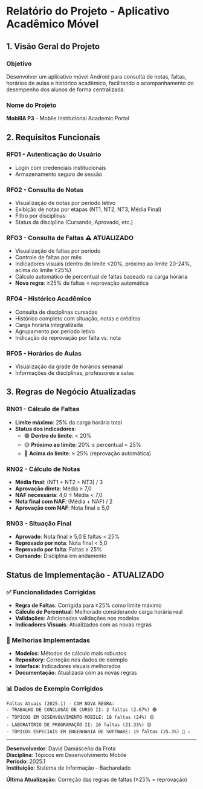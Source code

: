 # Relatório do Projeto - Aplicativo Acadêmico Móvel

## 1. Visão Geral do Projeto

### Objetivo
Desenvolver um aplicativo móvel Android para consulta de notas, faltas, horários de aulas e histórico acadêmico, facilitando o acompanhamento do desempenho dos alunos de forma centralizada.

### Nome do Projeto
**MobilIA P3** - Mobile Institutional Academic Portal

## 2. Requisitos Funcionais

### RF01 - Autenticação do Usuário
- Login com credenciais institucionais
- Armazenamento seguro de sessão

### RF02 - Consulta de Notas
- Visualização de notas por período letivo
- Exibição de notas por etapas (NT1, NT2, NT3, Média Final)
- Filtro por disciplinas
- Status da disciplina (Cursando, Aprovado, etc.)

### RF03 - Consulta de Faltas ⚠️ **ATUALIZADO**
- Visualização de faltas por período
- Controle de faltas por mês
- Indicadores visuais (dentro do limite <20%, próximo ao limite 20-24%, acima do limite ≥25%)
- Cálculo automático de percentual de faltas baseado na carga horária
- **Nova regra**: ≥25% de faltas = reprovação automática

### RF04 - Histórico Acadêmico
- Consulta de disciplinas cursadas
- Histórico completo com situação, notas e créditos
- Carga horária integralizada
- Agrupamento por período letivo
- Indicação de reprovação por falta vs. nota

### RF05 - Horários de Aulas
- Visualização da grade de horários semanal
- Informações de disciplinas, professores e salas

## 3. Regras de Negócio Atualizadas

### RN01 - Cálculo de Faltas
- **Limite máximo**: 25% da carga horária total
- **Status dos indicadores**:
  - 🟢 **Dentro do limite**: < 20%
  - 🟡 **Próximo ao limite**: 20% ≤ percentual < 25%
  - 🔴 **Acima do limite**: ≥ 25% (reprovação automática)

### RN02 - Cálculo de Notas
- **Média final**: (NT1 + NT2 + NT3) / 3
- **Aprovação direta**: Média ≥ 7,0
- **NAF necessária**: 4,0 ≤ Média < 7,0
- **Nota final com NAF**: (Média + NAF) / 2
- **Aprovação com NAF**: Nota final ≥ 5,0

### RN03 - Situação Final
- **Aprovado**: Nota final ≥ 5,0 E faltas < 25%
- **Reprovado por nota**: Nota final < 5,0
- **Reprovado por falta**: Faltas ≥ 25%
- **Cursando**: Disciplina em andamento

## Status de Implementação - **ATUALIZADO** 

### ✅ Funcionalidades Corrigidas
- **Regra de Faltas**: Corrigida para ≥25% como limite máximo
- **Cálculo de Percentual**: Melhorado considerando carga horária real
- **Validações**: Adicionadas validações nos modelos
- **Indicadores Visuais**: Atualizados com as novas regras

### 🔄 Melhorias Implementadas
- **Modelos**: Métodos de cálculo mais robustos
- **Repository**: Correção nos dados de exemplo
- **Interface**: Indicadores visuais melhorados
- **Documentação**: Atualizada com as novas regras

### 📊 Dados de Exemplo Corrigidos
```
Faltas Atuais (2025.1) - COM NOVA REGRA:
- TRABALHO DE CONCLUSÃO DE CURSO II: 2 faltas (2.67%) 🟢
- TÓPICOS EM DESENVOLVIMENTO MOBILE: 18 faltas (24%) 🟡
- LABORATÓRIO DE PROGRAMAÇÃO II: 16 faltas (21.33%) 🟡  
- TÓPICOS ESPECIAIS EM ENGENHARIA DE SOFTWARE: 19 faltas (25.3%) 🔴 ⚠️
```

---

**Desenvolvedor**: David Damásceño da Frota  
**Disciplina**: Tópicos em Desenvolvimento Mobile  
**Período**: 2025.1  
**Instituição**: Sistema de Informação - Bacharelado

**Última Atualização**: Correção das regras de faltas (≥25% = reprovação)

